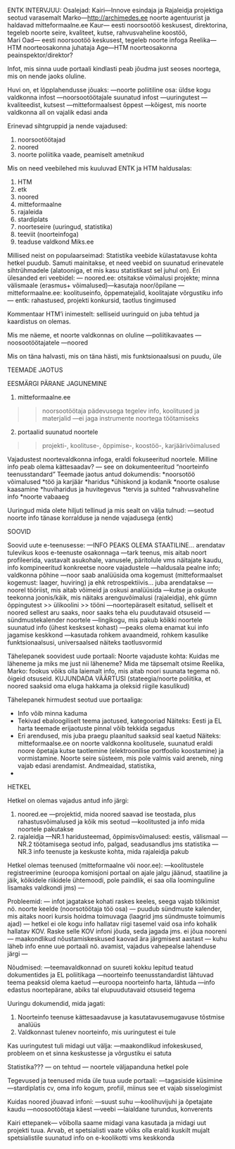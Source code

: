 
ENTK INTERVJUU:
Osalejad:
Kairi—Innove esindaja ja Rajaleidja projektiga seotud varasemalt
Marko—http://archimedes.ee noorte agentuurist ja haldavad mitteformaalne.ee 
Kaur— eesti noorsootöö keskusest, direktorina, tegeleb noorte seire, kvaliteet, kutse, rahvusvaheline koostöö,  
Mari Oad— eesti noorsootöö keskusest, tegeleb noorte infoga
Reelika—HTM noorteosakonna juhataja
Age—HTM noorteosakonna peainspektor/direktor?

Infot, mis sinna uude portaali kindlasti peab jõudma just seoses noortega, mis on nende jaoks oluline.

Huvi on, et lõpplahendusse jõuaks:
—noorte poliitiline osa: üldse kogu valdkonna infost
—noorsootöötajale suunatud infost
—uuringutest
—kvaliteedist, kutsest
—mitteformaalsest õppest
—kõigest, mis noorte valdkonna all on vajalik edasi anda

Erinevad sihtgruppid ja nende vajadused:
1. noorsootöötajad
2. noored
3. noorte poliitika vaade, peamiselt ametnikud

Mis on need veebilehed mis kuuluvad ENTK ja HTM haldusalas:
1. HTM
2. etk
3. noored
4. mitteformaalne
5. rajaleida
6. stardiplats
7. noorteseire (uuringud, statistika)
8. teeviit (noorteinfoga)
9. teaduse valdkond Miks.ee

Millised neist on populaarseimad:
Statistika veebide külastatavuse kohta hetkel puudub. Samuti mainitakse, et need veebid on suunatud erinevatele sihtrühmadele (alatooniga, et mis kasu statistikast sel juhul on).
Eri ülesanded eri veebidel:
— noored.ee: otsitakse võimalusi projekte; minna välismaale (erasmus+ võimalused)—kasutaja noor/õpilane
— mitteformaalne.ee: koolituseinfo, õppematejalid, koolitajate võrgustiku info
— entk: rahastused, projekti konkursid, taotlus tingimused 

Kommentaar HTM’i inimestelt: selliseid uuringuid on juba tehtud ja kaardistus on olemas.

Mis me näeme, et noorte valdkonnas on oluline 
—poliitikavaates
—noosootöötajatele
—noored

Mis on täna halvasti, mis on täna hästi, mis funktsionaalsusi on puudu, üle

TEEMADE JAOTUS

EESMÄRGI PÄRANE JAGUNEMINE
1. mitteformaalne.ee
>> noorsootöötaja pädevusega tegelev info, koolitused ja materjalid
—ei jaga instrumente noortega töötamiseks
2. portaalid suunatud noortele
>> projekti-, koolituse-, õppimise-, koostöö-, karjäärivõimalused

Vajadustest noortevaldkonna infoga, eraldi fokuseeritud noortele.
Milline info peab olema kättesaadav? 
— see on dokumenteeritud “noorteinfo teenusstandard” 
Teemade jaotus antud dokumendis: 
*noorsotöö võimalused
*töö ja karjäär
*haridus
*ühiskond ja kodanik
*noorte osaluse kaasamine
*huviharidus ja huvitegevus
*tervis ja suhted
*rahvusvaheline info
*noorte vabaaeg

Uuringud mida olete hiljuti tellinud ja mis sealt on välja tulnud:
—seotud noorte info tänase korralduse ja nende vajadusega (entk)

SOOVID

Soovid uute e-teenusesse:
—INFO PEAKS OLEMA STAATILINE… arendatav tulevikus koos e-teenuste osakonnaga 
—tark teenus, mis aitab noort profileerida, vastavalt asukohale, vanusele, päritolule vms näitajate kaudu, info kompineeritud konkreetse noore vajadustele
—haldusala pealne info; valdkonna põhine
—noor saab analüüsida oma kogemust (mitteformaalset kogemust: laager, huviring) ja ehk retrospektiivis… juba arendatakse
—noorel tööriist, mis aitab võimeid ja oskusi analüüsida
—kutse ja oskuste teekonna joonis/käik, mis näitaks arenguvõimalusi (rajaleidja), ehk gümn õppingutest >> ülikoolini >> tööni
—noortepäraselt esitatud, selliselt et noored sellest aru saaks, noor saaks teha elu puudutavaid otsuseid
—sündmustekalender noortele
—lingikogu, mis pakub kõikki noortele suunatud info (ühest kesksest kohast)
—peaks olema enamat kui info jagamise keskkond
—kasutada rohkem avaandmeid, rohkem kasulike funktsionaalsusi, universaalsed näiteks taotlusvormid


Tähelepanek soovidest uude portaali:
Noorte vajaduste kohta: Kuidas me läheneme ja miks me just nii läheneme? Mida me täpsemalt otsime
Reelika, Marko: fookus võiks olla laiemalt info, mis aitab noori suunata tegema nö. õigeid otsuseid. KUJUNDADA VÄÄRTUSI (stateegia/noorte poliitika, et noored saaksid oma eluga hakkama ja oleksid riigile kasulikud)

Tähelepanek hirmudest seotud uue portaaliga:
* Info võib minna kaduma
* Tekivad ebaloogiliselt teema jaotused, kategooriad
Näiteks: Eesti ja EL harta teemade erijaotuste pinnal võib tekkida segadus
* Eri arendused, mis juba praegu plaanitud saaksid seal kaetud 
Näiteks: mitteformaalse.ee on noorte valdkonna koolitusele, suunatud eraldi noore õpetaja kutse taotlemine (elektroonilise portfoolio koostamine) ja vormistamine.
Noorte seire süsteem, mis pole valmis vaid areneb, ning vajab edasi arendamist. Andmeaidad, statistika, 
* 


HETKEL

Hetkel on olemas vajadus antud info järgi: 
1. noored.ee
—projektid, mida noored saavad ise teostada, plus rahastusvõimalused ja kõik mis seotud 
—koolitusted ja info mida noortele pakutakse
2. rajaleidja
—NR.1 haridusteemad, õppimisvõimalused: eestis, välismaal
—NR.2 töötamisega seotud info, palgad, seadusandlus jms statistika
—NR.3 info teenuste ja keskuste kohta, mida rajaleidja pakub

Hetkel olemas teenused (mitteformaalne või noor.ee):
—koolitustele registreerimine
(euroopa komisjoni portaal on ajale jalgu jäänud, staatiline ja jäik, kõikidele riikidele ühtemoodi, pole paindlik, ei saa olla loominguline lisamaks valdkondi jms)
—

Probleemid:
— infot jagatakse kohati raskes keeles, seega vajab tõlkimist nö. noorte keelde (noorsotöötaja töö osa)
— puudub sündmuste kalender, mis aitaks noori kursis hoidma toimuvaga (laagrid jms sündmuste toimumis ajad)
— hetkel ei ole kogu info hallatav riigi tasemel vaid osa info kohalik hallatav KOV. Raske selle KOV infoni jõuda, seda jagada jms. ei jõua nooreni
— maakondlikud nõustamiskeskused kaovad ära järgmisest aastast
— kuhu läheb info enne uue portaali nö. avamist, vajadus vahepealse lahenduse järgi
—





Nõudmised:
—teemavaldkonnad on suureti kokku lepitud teatud dokumentides ja EL poliitikaga
—noorteinfo teenusstandardist lähtuvad teema peaksid olema kaetud 
—euroopa noorteinfo harta, lähtuda
—info edastus noortepärane, abiks tal elupuudutavaid otsuseid tegema




Uuringu dokumendid, mida jagati:
1. Noorteinfo teenuse kättesaadavuse ja kasutatavusemugavuse tõstmise analüüs
2. Valdkonnast tulenev noorteinfo, mis uuringutest ei tule
 


Kas uuringutest tuli midagi uut välja:
—maakondlikud infokeskused, probleem on et sinna keskustesse ja võrgustiku ei satuta

Statistika??? 
— on tehtud
— noortele väljapanduna hetkel pole

Tegevused ja teenused mida üle tuua uude portaali:
—tagasiside küsimine
—stardiplatis cv, oma info kogum, profiil, miinus see et vajab sisselogimist



Kuidas noored jõuavad infoni:
—suust suhu
—koolihuvijuhi ja õpetajate kaudu
—noosootöötaja käest
—veebi
—laialdane turundus, konverents



Kairi ettepanek— võibolla saame midagi vana kasutada ja midagi uut projekti tuua. Arvab, et spetsialisti vaate võiks olla eraldi kuskilt mujalt
spetsialistile suunatud info on e-koolikotti vms keskkonda
